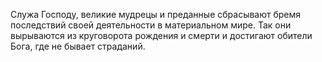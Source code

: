 Служа Господу, великие мудрецы и преданные сбрасывают бремя последствий своей деятельности в материальном мире. Так они вырываются из круговорота рождения и смерти и достигают обители Бога, где не бывает страданий.